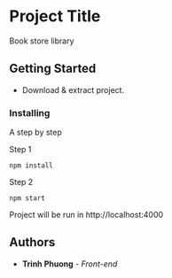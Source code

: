 # Project Title

Book store library

## Getting Started

- Download & extract project.

### Installing

A step by step

Step 1
```
npm install

```
Step 2

```
npm start

```

Project will be run in http://localhost:4000

## Authors

* **Trinh Phuong** - *Front-end*
